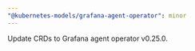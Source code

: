 ```yaml
---
"@kubernetes-models/grafana-agent-operator": minor
---
```


Update CRDs to Grafana agent operator v0.25.0.
